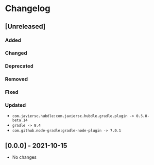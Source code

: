 # Changelog

## [Unreleased]

### Added

### Changed

### Deprecated

### Removed

### Fixed

### Updated

- `com.javiersc.hubdle:com.javiersc.hubdle.gradle.plugin -> 0.5.0-beta.14`
- `gradle -> 8.4`
- `com.github.node-gradle:gradle-node-plugin -> 7.0.1`

## [0.0.0] - 2021-10-15

- No changes

